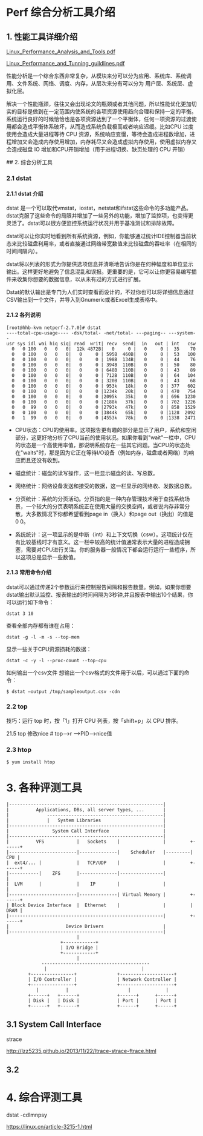 # Perf 综合分析工具介绍

## 1. 性能工具详细介绍

[Linux_Performance_Analysis_and_Tools.pdf](/kvm_blog/files/perf/Linux_Performance_Analysis_and_Tools.pdf)

[Linux_Performance_and_Tunning_guildlines.pdf](/kvm_blog/files/perf/Linux_Performance_and_Tunning_guildlines.pdf)

性能分析是一个综合东西非常复杂，从模块来分可以分为应用、系统库、系统调用、文件系统、网络、调度、内存，从层次来分有可以分为 用户层、系统层、虚拟化层。

解决一个性能瓶颈，往往又会出现论文的瓶颈或者其他问题，所以性能优化更加切实的目标是做到在一定范围内使系统的各项资源使用趋向合理和保持一定的平衡。系统运行良好的时候恰恰也是各项资源达到了一个平衡体，任何一项资源的过渡使用都会造成平衡体系破坏，从而造成系统负载极高或者响应迟缓。比如CPU 过度使用会造成大量进程等待 CPU 资源，系统响应变慢，等待会造成进程数增加，进程增加又会造成内存使用增加，内存耗尽又会造成虚拟内存使用，使用虚拟内存又会造成磁盘 IO 增加和CPU开销增加（用于进程切换、缺页处理的 CPU 开销）

##﻿﻿﻿﻿ 2. 综合分析工具
### 2.1 dstat
#### 2.1.1 dstat 介绍
dstat 是一个可以取代vmstat，iostat，netstat和ifstat这些命令的多功能产品。dstat克服了这些命令的局限并增加了一些另外的功能，增加了监控项，也变得更灵活了。dstat可以很方便监控系统运行状况并用于基准测试和排除故障。

dstat可以让你实时地看到所有系统资源，例如，你能够通过统计IDE控制器当前状态来比较磁盘利用率，或者直接通过网络带宽数值来比较磁盘的吞吐率（在相同的时间间隔内）。

dstat将以列表的形式为你提供选项信息并清晰地告诉你是在何种幅度和单位显示输出。这样更好地避免了信息混乱和误报。更重要的是，它可以让你更容易编写插件来收集你想要的数据信息，以从未有过的方式进行扩展。

Dstat的默认输出是专门为人们实时查看而设计的，不过你也可以将详细信息通过CSV输出到一个文件，并导入到Gnumeric或者Excel生成表格中。

#### 2.1.2 各列说明

	[root@hhb-kvm netperf-2.7.0]# dstat
	----total-cpu-usage---- -dsk/total- -net/total- ---paging-- ---system--
	usr sys idl wai hiq siq| read  writ| recv  send|  in   out | int   csw
	  0   0 100   0   0   0|  12k 4872B|   0     0 |   0     0 |  35    70
	  0   0 100   0   0   0|   0     0 | 595B  460B|   0     0 |  53   100
	  0   0 100   0   0   0|   0     0 | 198B  134B|   0     0 |  44    76
	  0   0 100   0   0   0|   0     0 | 394B  110B|   0     0 |  50    80
	  0   0 100   0   0   0|   0     0 | 648B  110B|   0     0 |  43    89
	  0   0 100   0   0   0|   0     0 | 712B  110B|   0     0 |  64   104
	  0   0 100   0   0   0|   0     0 | 320B  110B|   0     0 |  43    68
	  0   0 100   0   0   0|   0     0 | 953k   18k|   0     0 | 377   602
	  0   0 100   0   0   0|   0     0 |1234k   20k|   0     0 | 470   754
	  0   0 100   0   0   0|   0     0 |2095k   35k|   0     0 | 696  1230
	  0   0 100   0   0   0|   0     0 |2188k   37k|   0     0 | 702  1226
	  0   0  99   0   0   0|   0     0 |2793k   47k|   0     0 | 858  1529
	  0   0 100   0   0   0|   0     0 |3844k   65k|   0     0 |1128  2092
	  0   1  99   0   0   0|   0     0 |4553k   78k|   0     0 |1338  2471

- CPU状态：CPU的使用率。这项报告更有趣的部分是显示了用户，系统和空闲部分，这更好地分析了CPU当前的使用状况。如果你看到"wait"一栏中，CPU的状态是一个高使用率值，那说明系统存在一些其它问题。当CPU的状态处在"waits"时，那是因为它正在等待I/O设备（例如内存，磁盘或者网络）的响应而且还没有收到。

- 磁盘统计：磁盘的读写操作，这一栏显示磁盘的读、写总数。

- 网络统计：网络设备发送和接受的数据，这一栏显示的网络收、发数据总数。

- 分页统计：系统的分页活动。分页指的是一种内存管理技术用于查找系统场景，一个较大的分页表明系统正在使用大量的交换空间，或者说内存非常分散，大多数情况下你都希望看到page in（换入）和page out（换出）的值是0 0。

- 系统统计：这一项显示的是中断（int）和上下文切换（csw）。这项统计仅在有比较基线时才有意义。这一栏中较高的统计值通常表示大量的进程造成拥塞，需要对CPU进行关注。你的服务器一般情况下都会运行运行一些程序，所以这项总是显示一些数值。

#### 2.1.3 常用命令介绍

dstat可以通过传递2个参数运行来控制报告间隔和报告数量。例如，如果你想要dstat输出默认监控、报表输出的时间间隔为3秒钟,并且报表中输出10个结果，你可以运行如下命令：

	dstat 3 10

查看全部内存都有谁在占用：

	dstat -g -l -m -s --top-mem

显示一些关于CPU资源损耗的数据：

	dstat -c -y -l --proc-count --top-cpu

如何输出一个csv文件
想输出一个csv格式的文件用于以后，可以通过下面的命令：

	$ dstat –output /tmp/sampleoutput.csv -cdn

### 2.2 top

技巧：运行 top 时，按「1」打开 CPU 列表，按「shift+p」以 CPU 排序。

21.5 top 修改nice
    # top—>r —>PID—>nice值

### 2.3 htop

	$ yum install htop

# 3. 各种评测工具
	|---------------------------------------------------------|
	|          Applications, DBs, all server types, ...       |
	|              -------------------------------------------|	
	|              |   System Libraries                       |
	|---------------------------------------------------------|
	|                System Call Interface                    |
	|---------------------------------------------------------|
	|          VFS            |   Sockets    |                |         +------+
	|-------------------------|--------------|    Scheduler   |---------|  CPU | 
	|  ext4/... |             |   TCP/UDP    |                |         +------+
    |-----------|    ZFS      |--------------|----------------|            |
	|  LVM      |             |    IP        |                |            |
	|-------------------------|--------------| Virtual Memory |         +------+
	| Block Device Interface  |  Ethernet    |                |         | DRAM |
	|---------------------------------------------------------|         +------+
	|                     Device Drivers                      |
	|---------------------------------------------------------|
							  |
	                    +------------+
						| I/O Bridge |
                        +------------+
                              |
                 ----------------------------------------
				  |                                   |
	        +----------------+               +--------------------+
			| I/O Controller |               | Network Controller |
            +----------------+               +--------------------+
			   |          |                      |             |
            +------+   +------+              +------+      +------+
		    | Disk |   | Disk |              | Port |      | Port |
            +------+   +------+              +------+      +------+

	



## 3.1  System Call Interface
   strace

http://lzz5235.github.io/2013/11/22/ltrace-strace-ftrace.html

## 3.2 

# 4. 综合评测工具

dstat -cdlmnpsy

https://linux.cn/article-3215-1.html